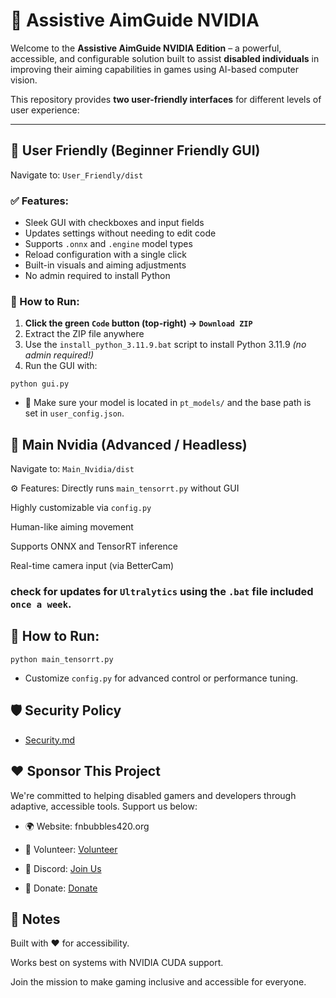# 🎯 Assistive AimGuide NVIDIA

Welcome to the **Assistive AimGuide NVIDIA Edition** – a powerful, accessible, and configurable solution built to assist **disabled individuals** in improving their aiming capabilities in games using AI-based computer vision.

This repository provides **two user-friendly interfaces** for different levels of user experience:

---

## 📁 User Friendly (Beginner Friendly GUI)

Navigate to: `User_Friendly/dist`

### ✅ Features:
- Sleek GUI with checkboxes and input fields
- Updates settings without needing to edit code
- Supports `.onnx` and `.engine` model types
- Reload configuration with a single click
- Built-in visuals and aiming adjustments
- No admin required to install Python

### 🚀 How to Run:

1. **Click the green `Code` button (top-right) → `Download ZIP`**
2. Extract the ZIP file anywhere
3. Use the `install_python_3.11.9.bat` script to install Python 3.11.9 *(no admin required!)*
4. Run the GUI with:

```
python gui.py
```
- 📝 Make sure your model is located in `pt_models/` and the base path is set in `user_config.json`.

## 🧠 Main Nvidia (Advanced / Headless)
Navigate to: `Main_Nvidia/dist`

⚙️ Features:
Directly runs `main_tensorrt.py` without GUI

Highly customizable via `config.py`

Human-like aiming movement

Supports ONNX and TensorRT inference

Real-time camera input (via BetterCam)

### check for updates for `Ultralytics` using the `.bat` file included `once a week`. 

## 🚀 How to Run:
```
python main_tensorrt.py
```
- Customize `config.py` for advanced control or performance tuning.

## 🛡 Security Policy

- [Security.md](https://github.com/FNBUBBLES420-ORG/assistive-aimguide-nvidia/blob/main/SECURITY.md)

## ❤️ Sponsor This Project

We're committed to helping disabled gamers and developers through adaptive, accessible tools. Support us below:

- 🌍 Website: fnbubbles420.org

- 🤝 Volunteer: [Volunteer](https://fnbubbles420.org/volunteer)

- 💬 Discord: [Join Us](https://discord.fnbubbles420.org/invite)

- 💸 Donate: [Donate](https://fnbubbles420.org/donate)

## 📌 Notes
Built with ❤️ for accessibility.

Works best on systems with NVIDIA CUDA support.

Join the mission to make gaming inclusive and accessible for everyone.
